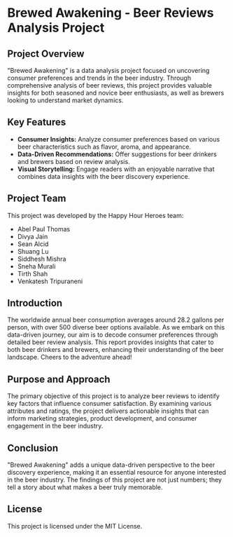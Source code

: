 # Brewed Awakening - Beer Reviews Analysis Project

## Project Overview

"Brewed Awakening" is a data analysis project focused on uncovering consumer preferences and trends in the beer industry. Through comprehensive analysis of beer reviews, this project provides valuable insights for both seasoned and novice beer enthusiasts, as well as brewers looking to understand market dynamics.

## Key Features

- **Consumer Insights:** Analyze consumer preferences based on various beer characteristics such as flavor, aroma, and appearance.
- **Data-Driven Recommendations:** Offer suggestions for beer drinkers and brewers based on review analysis.
- **Visual Storytelling:** Engage readers with an enjoyable narrative that combines data insights with the beer discovery experience.

## Project Team

This project was developed by the Happy Hour Heroes team:
- Abel Paul Thomas
- Divya Jain
- Sean Alcid
- Shuang Lu
- Siddhesh Mishra
- Sneha Murali
- Tirth Shah
- Venkatesh Tripuraneni

## Introduction

The worldwide annual beer consumption averages around 28.2 gallons per person, with over 500 diverse beer options available. As we embark on this data-driven journey, our aim is to decode consumer preferences through detailed beer review analysis. This report provides insights that cater to both beer drinkers and brewers, enhancing their understanding of the beer landscape. Cheers to the adventure ahead!

## Purpose and Approach

The primary objective of this project is to analyze beer reviews to identify key factors that influence consumer satisfaction. By examining various attributes and ratings, the project delivers actionable insights that can inform marketing strategies, product development, and consumer engagement in the beer industry.

## Conclusion

"Brewed Awakening" adds a unique data-driven perspective to the beer discovery experience, making it an essential resource for anyone interested in the beer industry. The findings of this project are not just numbers; they tell a story about what makes a beer truly memorable.

## License

This project is licensed under the MIT License.
